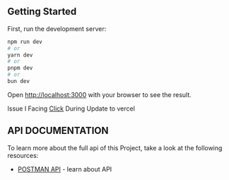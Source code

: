 ## Getting Started

First, run the development server:

```bash
npm run dev
# or
yarn dev
# or
pnpm dev
# or
bun dev
```

Open [http://localhost:3000](http://localhost:3000) with your browser to see the result.

Issue I Facing [Click](https://stackoverflow.com/questions/76356803/data-not-updating-when-deployed-nextjs13-app-on-vercel-despite-using-cache-no) During Update to vercel

## API DOCUMENTATION

To learn more about the full api of this Project, take a look at the following resources:

- [POSTMAN API](https://documenter.getpostman.com/view/28312754/2s9Ykt3dTd) - learn about API

